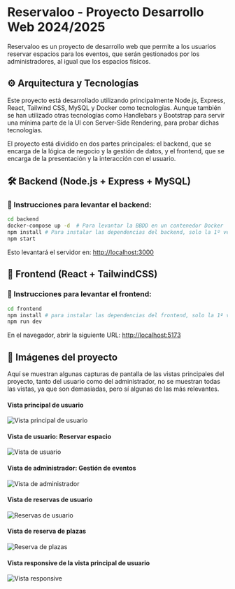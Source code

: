 # Reservaloo - Proyecto Desarrollo Web 2024/2025 

Reservaloo es un proyecto de desarrollo web que permite a los usuarios reservar espacios para los eventos, que serán gestionados por los administradores, al igual que los espacios físicos.   

## ⚙️ Arquitectura y Tecnologías

Este proyecto está desarrollado utilizando principalmente Node.js, Express, React, Tailwind CSS, MySQL y Docker como tecnologías. Aunque también se han utilizado otras tecnologías como Handlebars y Bootstrap para servir una mínima parte de la UI con Server-Side Rendering, para probar dichas tecnologías.

El proyecto está dividido en dos partes principales: el backend, que se encarga de la lógica de negocio y la gestión de datos, y el frontend, que se encarga de la presentación y la interacción con el usuario.

## 🛠️ Backend (Node.js + Express + MySQL)

### 📂 Instrucciones para levantar el backend:


```bash
cd backend
docker-compose up -d  # Para levantar la BBDD en un contenedor Docker
npm install # Para instalar las dependencias del backend, solo la 1º vez
npm start
```
Esto levantará el servidor en: [http://localhost:3000](http://localhost:3000)


## 🚀 Frontend (React + TailwindCSS)

### 📂 Instrucciones para levantar el frontend:

```bash
cd frontend
npm install # para instalar las dependencias del frontend, solo la 1º vez
npm run dev
```
En el navegador, abrir la siguiente URL: [http://localhost:5173](http://localhost:5173)

## 📸 Imágenes del proyecto

Aquí se muestran algunas capturas de pantalla de las vistas principales del proyecto, tanto del usuario como del administrador, no se muestran todas las vistas, ya que son demasiadas, pero sí algunas de las más relevantes.

#### Vista principal de usuario

![Vista principal de usuario](https://github.com/antncaballero/Proyecto-DAWEB/blob/main/imagenes-readme/principal-user.png)

#### Vista de usuario: Reservar espacio

![Vista de usuario](https://github.com/antncaballero/Proyecto-DAWEB/blob/main/imagenes-readme/espacio-user.png)

#### Vista de administrador: Gestión de eventos

![Vista de administrador](https://github.com/antncaballero/Proyecto-DAWEB/blob/main/imagenes-readme/eventos-admin.png)

#### Vista de reservas de usuario

![Reservas de usuario](https://github.com/antncaballero/Proyecto-DAWEB/blob/main/imagenes-readme/reservas-user.png)

#### Vista de reserva de plazas

![Reserva de plazas](https://github.com/antncaballero/Proyecto-DAWEB/blob/main/imagenes-readme/reservaplazas-user.png)

#### Vista responsive de la vista principal de usuario

![Vista responsive](https://github.com/antncaballero/Proyecto-DAWEB/blob/main/imagenes-readme/responsive-user.png)
